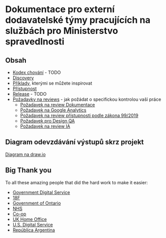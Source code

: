 # Dokumentace pro externí dodavatelské týmy pracujících na službách pro Ministerstvo spravedlnosti

## Obsah
* [Kodex chování](kodex-chovani.md) - TODO
* [Discovery](discovery)
* [Příklady](priklady), kterými se můžete inspirovat
* [Přístupnost](pristupnost)
* [Release](release) - TODO
* [Požadavky na reviews](reviews) - jak požádat o specifickou kontrolou vaší práce
  * [Požadavek na review Dokumentace](reviews/pozadavek-kontakty-review.md)
  * [Požadavek na Google Analytics](reviews/pozadavek-google-analytics-review.md)
  * [Požadavek na review přístupnosti podle zákona 99/2019](reviews/pozadavek-pristupnost-review.md)
  * [Požadavek pro Design QA](reviews/pozadavek-design-qa.md)
  * [Požadavek na review IA](reviews/pozadavek-ia-review.md)   

## Diagram odevzdávání výstupů skrz projekt

[Diagram na draw.io](https://www.draw.io/?lightbox=1&highlight=0000ff&edit=_blank&layers=1&nav=1&title=Odevzdavani-vystupu-diagram#R7VtbV%2Bo6EP41PHoWbemFRy4VOSJlFWQffYs0Qrel4YQg4q%2FfSUm5pWDclba68EGaSWiSme%2BbzCShpDWmby0MZpM75MGgpJa9t5LWLKmqolom%2FWCS1VpimfpaMMa%2BxxttBX3%2FHXJhmUsXvgfnew0JQgHxZ%2FvCEQpDOCJ7MoAxWu43e0bBfq8zMIaCoD8CgSj95XtkwqVKubytuIH%2BeMK7tnRe8QRGL2OMFiHvr6Rqz9HfunoK4nfx9vMJ8NByR6TZJa2BESLrp%2BlbAwZMt7Ha1t%2B7PlK7GTeGIZH5gmlCY1Q1n5Wq4QHL0q74G15BsOC6cDz4%2Bu6VGlqppryuP8Loo8nasad6c04Ws1JDL9Wu2Zxe8DsbBEa%2F4Qvh8ySrWLfzpT8NQEhL9QmZBlSo0MfRxA%2B8DlihBRv3nFA9xqU6LWHCQULno9UjBUM2BVba6JAVAvAEg%2FrGCg0UIEyrQhR1OCcYvcBYSI1Tjv42NbGx2Yie%2FSDYacnNSOUoJNdg6gcM20OIPRACLuZjtHgxqR8Q%2BOOQykbUQJBW1kWLxSaAmMC3HRG3YAuiKSR4RZvwWpODiZOtwovLXeTGAJ3soNaMhYDTZbx59RYy9IGjRhJBqoCgHoZXnj8fITqllSQeBJuLejqK3Y8VxzWlJmjKSFKU9gWKWtnvg6Wpt%2F5XiH41bFnIe1peVQxBH9CjrogXESYTNEYhCOyt9AD%2B2zYdhGZcfb8hISuuPrAgaF%2B56z5ZR0fdxjGzztECj%2BCRNhZ31QCP4bH3VJMtgmEAiP%2B6P6AvxaUl4LJxU3MHNcEAW%2FUyXS0nPoH9GYgmvaTL3QFOf5jzOUpnaW%2Bk7nsjQxc5Vk7gmHEuisVO7mdQrCpBMSsvilVF1%2B%2F02n0qoiwr9zosWLCULn1utvsNZ2i7D0zuOv%2Fat4P7CxHPSkRFz5CJwug1ARptOnNmzCLEA3Gtsa%2ByhPhArX42PuC9uTRPAeGYzvIz3ZkyvYGAqjIEBNYZ2OeCnTYTTRGnVPNwotS0ePUf%2B%2F4%2Felx84K%2BLCs23vdKKl%2F7G%2BWoSzleJc9Ed75usLjMjF5y84mmpjKX8XGOJjdS81kpFzLR7zqPjOsPawO5c1kIZ%2B8t7di3HtTCZo0qRHKqSDUdP%2BMqPeHrEvBk5VDWVsb7YoRbfWFk51ZND3HWsbrQ5aQ%2BdZsOmVa7zeOMMHde%2Bu%2FhZwYfKIEXWz6q55hxKwlakaz%2Fa3UEtgsFuEtrvue3uJQf96nVXTHHyBERFxAOak4LtTfPaiv5hcpjxXnXM5WKELOdIKyoyaUVFZgXUc0srEjC%2B6%2FOGbA%2Bu2ux37ObtelHcCh9v7%2B8uHlAKIp%2FYhdML5AAVXUBHDIjBfY%2Btg02H%2Frtp9weO2z6ARgyXCz7OiA%2FNSPDzmeFDhEctmE2oytj%2BvV%2B8DVtD%2BXjDVs10kTQKtfd2jlQxjgJOLpJSaWJuR8GKmCK69rBt%2F2IO0O63W92Ll5PBwCeIesDTLL1cMk8rgol%2F2B65FE9ljpOVrA4zjg4viafty8WN83JUyTUSMQTL1yEpbiBiHW585Z6tG%2BkOGL6Bg4uvzp10cDJX0tSs9quPDm8H5izLqjfXN2WaTn9Aa1lK1nKcVoclZLVurfMwaDf6F%2Fcng46%2FPiLMNBFLZnC6i2vfIJWQYbCqyoQouV15i4eXEKIYAbu8%2FoTp05g99Ri1q1ZE7Wi%2FpUvp3b7Q%2BKw0rph5RjEJR5EYPgdRrwWKXqrVHKMXkVLiFvat0x3UbgcPF7KcNLz5WcMfkEXPfc2rWKnWvNRnTHsx63YB%2FMI1Lw7L017yzvlGTLrtkwwv1cvoO74ocFrhlVwVno4Y3yAYlDKULmOoXC%2FfGmqRDHWOvFvGUFJRu5oro4x01xlSG6oYS40co7I6qUk2VLrfSP4QRskdqZ0pD6bF7W%2FS178p2f7wX7P%2FAA%3D%3D)

## Big Thank you
To all these amazing people that did the hard work to make it easier:
* [Government Digital Service](https://github.com/alphagov)
* [18F](https://github.com/18F)
* [Government of Ontario](https://github.com/ongov)
* [NHS](https://github.com/nhsuk)
* [Co-op](https://github.com/coopdigital)
* [UK Home Office](https://github.com/UKHomeOffice)
* [U.S. Digital Service](https://github.com/usds)
* [República Argentina](https://github.com/argob)
